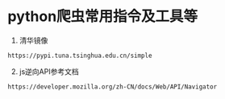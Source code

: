 # python爬虫常用指令及工具等

1. 清华镜像

```
https://pypi.tuna.tsinghua.edu.cn/simple
```

2. js逆向API参考文档

```
https://developer.mozilla.org/zh-CN/docs/Web/API/Navigator
```

